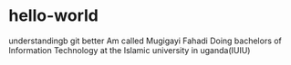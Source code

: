 # hello-world
understandingb git better
Am called Mugigayi Fahadi Doing bachelors of Information Technology at the Islamic university in uganda(IUIU)
